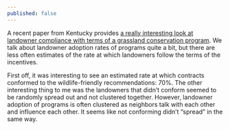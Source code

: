 ```yaml
---
published: false
---
```

A recent paper from Kentucky provides [a really interesting look at landowner compliance with terms of a grassland conservation program](https://www.sciencedirect.com/science/article/abs/pii/S1470160X20302405?dgcid=coauthor). We talk about landowner adoption rates of programs quite a bit, but there are less often estimates of the rate at which landowners follow the terms of the incentives.

First off, it was interesting to see an estimated rate at which contracts conformed to the wildlife-friendly recommendations: 70%. The other interesting thing to me was the landowners that didn’t conform seemed to be randomly spread out and not clustered together. However, landowner adoption of programs is often clustered as neighbors talk with each other and influence each other. It seems like not conforming didn’t “spread” in the same way.